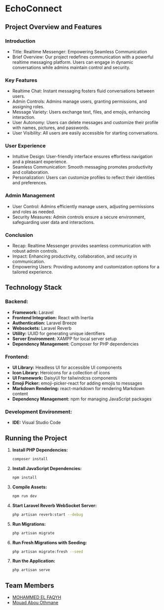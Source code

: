 # EchoConnect

 ## Project Overview and Features
 ### Introduction

- Title: Realtime Messenger: Empowering Seamless Communication
- Brief Overview: Our project redefines communication with a powerful realtime messaging platform. Users can engage in dynamic conversations while admins maintain control and security.
### Key Features

- Realtime Chat: Instant messaging fosters fluid conversations between users.
- Admin Controls: Admins manage users, granting permissions, and assigning roles.
- Message Variety: Users exchange text, files, and emojis, enhancing interaction.
- User Autonomy: Users can delete messages and customize their profile with names, pictures, and passwords.
- User Visibility: All users are easily accessible for starting conversations.
### User Experience

- Intuitive Design: User-friendly interface ensures effortless navigation and a pleasant experience.
- Seamless Communication: Smooth messaging promotes productivity and collaboration.
- Personalization: Users can customize profiles to reflect their identities and preferences.
 ### Admin Management

- User Control: Admins efficiently manage users, adjusting permissions and roles as needed.
- Security Measures: Admin controls ensure a secure environment, safeguarding user data and interactions.
### Conclusion

- Recap: Realtime Messenger provides seamless communication with robust admin controls.
- Impact: Enhancing productivity, collaboration, and security in communication.
- Empowering Users: Providing autonomy and customization options for a tailored experience.

## Technology Stack

### Backend:
- **Framework:** Laravel
- **Frontend Integration:** React with Inertia
- **Authentication:** Laravel Breeze
- **Websockets:** Laravel Reverb
- **Utility:** UUID for generating unique identifiers
- **Server Environment:** XAMPP for local server setup
- **Dependency Management:** Composer for PHP dependencies

### Frontend:
- **UI Library:** Headless UI for accessible UI components
- **Icon Library:** Heroicons for a collection of icons
- **UI Framework:** DaisyUI for tailwindcss components
- **Emoji Picker:** emoji-picker-react for adding emojis to messages
- **Markdown Rendering:** react-markdown for rendering Markdown content
- **Dependency Management:** npm for managing JavaScript packages

### Development Environment:
- **IDE:** Visual Studio Code

## Running the Project
1. **Install PHP Dependencies:**
    ```bash
    composer install
    ```
2. **Install JavaScript Dependencies:**
    ```bash
    npm install
    ```
3. **Compile Assets:**
    ```bash
    npm run dev
    ```
4. **Start Laravel Reverb WebSocket Server:**
    ```bash
    php artisan reverb:start --debug
    ```
5. **Run Migrations:**
    ```bash
    php artisan migrate
    ```
6. **Run Fresh Migrations with Seeding:**
    ```bash
    php artisan migrate:fresh --seed
    ```
7. **Run the Application:**
    ```bash
    php artisan serve
    ```
## Team Members
- [MOHAMMED EL FAQYH](https://github.com/SIMOHAMMED22)
- [Mouad Abou Othmane](https://github.com/MouadAbouOthmane)
